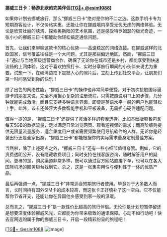 **挪威三日卡：畅游北欧的完美伴侣[[TG💪+ @esim1088](https://t.me/s/esim1088)]**

如果你计划去挪威旅行，那么“挪威三日卡”绝对是你的不二之选。这款手机卡专为短期游客设计，不仅价格实惠，还能让你在挪威境内享受无忧无虑的网络体验。无论是欣赏壮丽的峡湾、探索奥斯陆的艺术氛围，还是感受特罗姆瑟的极光奇迹，一张小小的挪威三日卡都能助你轻松搞定通信问题。

首先，让我们来聊聊这款卡的核心优势——高速稳定的网络连接。在挪威这样的北欧国家，信号覆盖往往是一个大问题，尤其是那些偏远地区。然而，“挪威三日卡”通过与当地顶级运营商合作，确保了无论你在城市还是乡村，都能享受到快速流畅的上网体验。这对于喜欢拍照打卡、实时分享旅行瞬间的小伙伴来说尤为重要。试想一下，在峡湾边拍下震撼人心的照片后，立刻上传到社交平台，让朋友们第一时间感受到你的快乐！

除了出色的网络性能，“挪威三日卡”的操作也非常简单便捷。对于初次接触国际漫游卡的朋友来说，完全不用担心复杂的注册流程。只需按照说明书上的步骤，几分钟就能完成激活。而且它支持多种语言界面，即使是英语水平一般的用户也能轻松上手。此外，该卡还兼容大多数智能手机和平板设备，无需担心硬件适配问题。

值得一提的是，“挪威三日卡”还提供了灵活多样的套餐选择。比如基础版套餐包含每天5GB的数据流量，足以满足日常浏览网页、观看短视频的需求；而高阶版则提供无限量流量服务，适合重度用户或者需要频繁使用导航软件的人群。无论你是轻装出行还是全家出游，“挪威三日卡”都能根据你的实际需求量身定制最佳方案。

当然啦，除了上述亮点之外，“挪威三日卡”还有一些小细节值得夸赞。例如，它的资费透明公开，没有隐藏收费项目；同时支持在线客服咨询，随时解答用户的疑问。更棒的是，购买渠道非常多样，既可以通过官方网站直接下单，也可以在各大国际机场的服务柜台找到它。总之，这是一张集实用性与便利性于一体的优质产品。

最后再强调一点，“挪威三日卡”非常适合短期旅行者使用。毕竟对于大多数人而言，长时间持有国外SIM卡的成本较高，而这张卡正好填补了这一空白。它不仅能帮你节省开支，还能让你在异国他乡感受到家一般的温暖。

总而言之，“挪威三日卡”是一款性价比超高的旅行伴侣。无论你是计划短暂停留还是想要深度体验挪威风光，它都能为你带来极致的通讯保障。心动不如行动吧！快去官网选购属于你的挪威三日卡，开启一段精彩纷呈的旅程吧！

[[TG💪+ @esim1088](https://t.me/s/esim1088) ![Image](https://i.postimg.cc/4NQfJmqS/Snipaste-2025-05-13-00-14-12.png)]